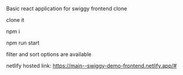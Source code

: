 Basic react application for swiggy frontend clone

clone it

npm i

npm run start

filter and sort options are available

netlify hosted link:
https://main--swiggy-demo-frontend.netlify.app/#
